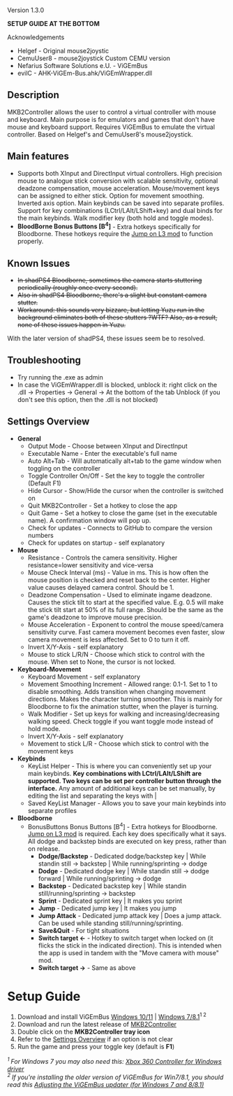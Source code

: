 Version 1.3.0

**SETUP GUIDE AT THE BOTTOM**

Acknowledgements
 * Helgef - Original mouse2joystic
 * CemuUser8 - mouse2joystick Custom CEMU version
 * Nefarius Software Solutions e.U. - ViGEmBus
 * evilC - AHK-ViGEm-Bus.ahk/ViGEmWrapper.dll

## Description
MKB2Controller allows the user to control a virtual controller with mouse and keyboard. Main purpose is for emulators and games that don't have mouse and keyboard support. Requires ViGEmBus to emulate the virtual controller. Based on Helgef's and CemuUser8's mouse2joystick.

## Main features
 * Supports both XInput and DirectInput virtual controllers. High precision mouse to analogue stick conversion with scalable sensitivity, optional deadzone compensation, mouse acceleration. Mouse/movement keys can be assigned to either stick. Option for movement smoothing. Inverted axis option. Main keybinds can be saved into separate profiles. Support for key combinations (LCtrl/LAlt/LShift+key) and dual binds for the main keybinds.  Walk modifier key (both hold and toggle modes).
 * **BloodBorne Bonus Buttons [B<sup>4</sup>]** - Extra hotkeys specifically for Bloodborne. These hotkeys require the [Jump on L3 mod](https://www.nexusmods.com/bloodborne/mods/156?tab=description) to function properly.

## Known Issues
* ~~In shadPS4 Bloodborne, sometimes the camera starts stuttering periodically (roughly once every second).~~
* ~~Also in shadPS4 Bloodborne, there's a slight but constant camera stutter.~~
* ~~Workaround: this sounds very bizzare, but letting Yuzu run in the background eliminates both of these stutters ?WTF? Also, as a result, none of these issues happen in Yuzu.~~

With the later version of shadPS4, these issues seem be to resolved.

## Troubleshooting
* Try running the .exe as admin
* In case the ViGEmWrapper.dll is blocked, unblock it: right click on the .dll -> Properties -> General -> At the bottom of the tab Unblock (if you don't see this option, then the .dll is not blocked)

## Settings Overview
* **General**
  * Output Mode - Choose between XInput and DirectInput
  * Executable Name - Enter the executable's full name
  * Auto Alt+Tab - Will automatically alt+tab to the game window when toggling on the controller
  * Toggle Controller On/Off - Set the key to toggle the controller (Default F1)
  * Hide Cursor - Show/Hide the cursor when the controller is switched on
  * Quit MKB2Controller - Set a hotkey to close the app
  * Quit Game - Set a hotkey to close the game (set in the executable name). A confirmation window will pop up.
  * Check for updates - Connects to GitHub to compare the version numbers
  * Check for updates on startup - self explanatory
* **Mouse**
  * Resistance - Controls the camera sensitivity. Higher resistance=lower sensitivity and vice-versa
  * Mouse Check Interval (ms) - Value in ms. This is how often the mouse position is checked and reset back to the center. Higher value causes delayed camera control. Should be 1.
  * Deadzone Compensation - Used to eliminate ingame deadzone. Causes the stick tilt to start at the specified value. E.g. 0.5 will make the stick tilt start at 50% of its full range. Should be the same as the game's deadzone to improve mouse precision.
  * Mouse Acceleration - Exponent to control the mouse speed/camera sensitivity curve. Fast camera movement becomes even faster, slow camera movement is less affected. Set to 0 to turn it off.
  * Invert X/Y-Axis - self explanatory
  * Mouse to stick L/R/N - Choose which stick to control with the mouse. When set to None, the cursor is not locked.
* **Keyboard-Movement**
  * Keyboard Movement - self explanatory
  * Movement Smoothing Increment - Allowed range: 0.1-1. Set to 1 to disable smoothing. Adds transition when changing movement directions. Makes the character turning smoother. This is mainly for Bloodborne to fix the animation stutter, when the player is turning.
  * Walk Modifier - Set up keys for walking and increasing/decreasing walking speed. Check toggle if you want toggle mode instead of hold mode.
  * Invert X/Y-Axis - self explanatory
  * Movement to stick L/R - Choose which stick to control with the movement keys
* **Keybinds**
	* KeyList Helper - This is where you can conveniently set up your main keybinds. **Key combinations with LCtrl/LAlt/LShift are supported. Two keys can be set per controller button through the interface.** Any amount of additional keys can be set manually, by editing the list and separating the keys with |
	* Saved KeyList Manager - Allows you to save your main keybinds into separate profiles
* **Bloodborne**
	* BonusButtons Bonus Buttons [B<sup>4</sup>] - Extra hotkeys for Bloodborne. [Jump on L3 mod](https://www.nexusmods.com/bloodborne/mods/156?tab=description) is required. Each key does specifically what it says. All dodge and backstep binds are executed on key press, rather than on release.
		* **Dodge/Backstep** - Dedicated dodge/backstep key | While standin still -> backstep | While running/sprinting -> dodge
		* **Dodge** - Dedicated dodge key | While standin still -> dodge forward | While running/sprinting -> dodge
		* **Backstep** - Dedicated backstep key | While standin still/running/sprinting -> backstep
		* **Sprint** - Dedicated sprint key | It makes you sprint
		* **Jump** - Dedicated jump key | It makes you jump
		* **Jump Attack** - Dedicated jump attack key | Does a jump attack. Can be used while standing still/running/sprinting.
		* **Save&Quit** - For tight situations
  		* **Switch target <-** - Hotkey to switch target when locked on (it flicks the stick in the indicated direction). This is intended when the app is used in tandem with the "Move camera with mouse" mod.
		* **Switch target ->** - Same as above

# Setup Guide
1. Download and install ViGEmBus [Windows 10/11](https://github.com/nefarius/ViGEmBus/releases/tag/v1.22.0) | [Windows 7/8.1](https://github.com/nefarius/ViGEmBus/releases/tag/setup-v1.16.116)<sup>1 2</sup>
1. Download and run the latest release of [MKB2Controller](https://github.com/N3R4i/MKB2Controller/releases/latest)
2. Double click on the **MKB2Controller tray icon**
3. Refer to the [Settings Overview](https://github.com/N3R4i/MKB2Controller#settings-overview) if an option is not clear
4. Run the game and press your toggle key (default is **F1**)

_<sup>1 </sup>For Windows 7 you may also need this: [Xbox 360 Controller for Windows driver](https://web.archive.org/web/20160425082525/https://www.microsoft.com/hardware/en-us/d/xbox-360-controller-for-windows)_<br>
_<sup>2 </sup>If you're installing the older version of ViGEmBus for Win7/8.1, you should read this [Adjusting the ViGEmBus updater (for Windows 7 and 8/8.1)](https://docs.nefarius.at/projects/ViGEm/End-of-Life/)_
